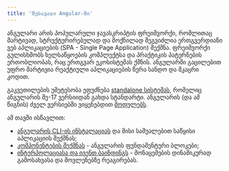 ```yaml
---
title: 'შესავალი Angular-ში'
---
```


ანგულარი არის პოპულარული ჯავასკრიპტის ფრეიმვორქი, რომლითაც მარტივად,
სტრუქტურირებულად და მოქნილად შეგვიძლია ერთგვერდიანი ვებ აპლიკაციების
(SPA - Single Page Application) შექმნა. ფრეიმვორქი გულისხმობს ხელსაწყოების
კომპლექტსა და პრაქტიკის პატერნების ერთობლიობას, რაც ერთგვარ ეკოსისტემას ქმნის.
ანგულარში გაცილებით უფრო მარტივია რეაქტიული აპლიკაციების წერა სანდო და მკაცრი კოდით.

გაკვეთილების უმეტესობა ეფუძნება [standalone სისტემას](/standalone), რომელიც ანგულარის მე-17 ვერსიიდან
გახდა სტანდარტი. ანგულარის (და ამ წიგნის) ძველ ვერსიებში ვიყენებდით [მოდულებს](/ng-modules).

ამ თავში ისწავლით:

- [ანგულარის CLI-ის ინსტალაციას](./getting-started.html) და მისი საშუალებით საწყისი აპლიკაციის შექმნას;
- [კომპონენტების შექმნას](./creating-component.html) - ანგულარის ფუნდამენტური ბლოკები;
- [ინტერპოლაციასა და ივენთ ბაინდინგს](./interpolation-data-binding.html) - მონაცემების დინამიკურად გამოსახვასა და მოვლენებზე რეაგირებას.
